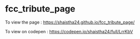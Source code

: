 # fcc_tribute_page

To view the page : https://shaistha24.github.io/fcc_tribute_page/

To view on codepen : https://codepen.io/shaistha24/full/LrrKbV
